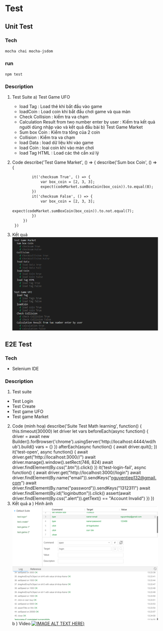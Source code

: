 # Test 
## Unit Test
### Tech
`mocha
chai
mocha-jsdom`
### run
`npm test`
### Description 
1. Test Suite
a) Test Game UFO
    - load Tag : Load thẻ khi bắt đầu vào game
    - loadCoin : Load coin khi bắt đầu chơi game và qua màn
    - Check Collision : kiểm tra va chạm
    - Calculation Result from two number enter by user : Kiểm tra kết quả người dùng nhập vào và kết quả đầu bài
b) Test Game Market
    - Sum box Coin : Kiểm tra tổng của 2 coin
    - Collision : Kiểm tra va chạm
    - load Data : load dữ liệu khi vào game
    - load Coin : loai coin khi vào màn chơi
    - load Tag HTML : Load các thẻ cần xứ lý
2. Code
        describe('Test Game Market', () => {
            describe('Sum box Coin', () => {

                it('checksum True', () => {
                    var box_coin = [2, 3, 3];
                    expect(codeMarket.sumBoxCoin(box_coin)).to.equal(8);
                })
                it('checksum False', () => {
                    var box_coin = [2, 3, 3];
                    expect(codeMarket.sumBoxCoin(box_coin)).to.not.equal(7);
                })
            })
        })

3. Kết quả
    <img src = "./UnitTestResult.PNG">

## E2E Test
### Tech
 - Selenium IDE
### Description 
1. Test suite
 - Test Login
 - Test Create
 - Test game UFO 
 - Test game Market
 2. Code (minh hoạ)
        describe('Suite Test Math learning', function() {
            this.timeout(30000)
            let driver
            let vars
            beforeEach(async function() {
                driver = await new Builder().forBrowser('chrome').usingServer('http://localhost:4444/wd/hub').build()
                vars = {}
            })
            afterEach(async function() {
                await driver.quit();
            })
            it('test-open', async function() {
                await driver.get("http://localhost:3000//")
                await driver.manage().window().setRect(746, 824)
                await driver.findElement(By.css(".btn")).click()
            })
            it('test-login-fail', async function() {
                await driver.get("http://localhost:3000//login")
                await driver.findElement(By.name("email")).sendKeys("nguyentiep132@gmail.com")
                await driver.findElement(By.name("password")).sendKeys("1312311")
                await driver.findElement(By.id("loginbutton")).click()
                assert(await driver.findElement(By.css(".alert")).getText() == "Account Invalid")
            })
        })
3. Kết quả
a ) Hình ảnh 
    <img src = "./E2ETest.PNG">
b ) Video
    [![IMAGE ALT TEXT HERE]("./tilte.PNG"))](./test_app_selenium.mp4)